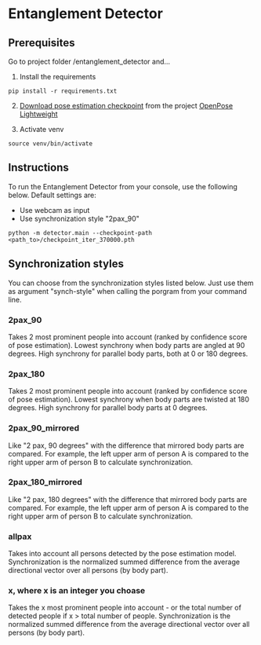 # Entanglement Detector

## Prerequisites
Go to project folder /entanglement_detector and...
1. Install the requirements
~~~
pip install -r requirements.txt
~~~
2. [Download pose estimation checkpoint](https://download.01.org/opencv/openvino_training_extensions/models/human_pose_estimation/checkpoint_iter_370000.pth) from the project [OpenPose Lightweight](https://github.com/Daniil-Osokin/lightweight-human-pose-estimation.pytorch)

3. Activate venv
~~~
source venv/bin/activate
~~~

## Instructions
To run the Entanglement Detector from your console, use the following below.
Default settings are:
- Use webcam as input
- Use synchronization style "2pax_90"
~~~
python -m detector.main --checkpoint-path <path_to>/checkpoint_iter_370000.pth
~~~

## Synchronization styles
You can choose from the synchronization styles listed below. Just use them as argument "synch-style" when calling the porgram from your command line.

### 2pax_90
Takes 2 most prominent people into account (ranked by confidence score of pose estimation). Lowest synchrony when body parts are angled at 90 degrees. High synchrony for parallel body parts, both at 0 or 180 degrees.

### 2pax_180
Takes 2 most prominent people into account (ranked by confidence score of pose estimation). Lowest synchrony when body parts are twisted at 180 degrees. High synchrony for parallel body parts at 0 degrees.

### 2pax_90_mirrored
Like "2 pax, 90 degrees" with the difference that mirrored body parts are compared. For example, the left upper arm of person A is compared to the right upper arm of person B to calculate synchronization.

### 2pax_180_mirrored
Like "2 pax, 180 degrees" with the difference that mirrored body parts are compared. For example, the left upper arm of person A is compared to the right upper arm of person B to calculate synchronization.

### allpax
Takes into account all persons detected by the pose estimation model. Synchronization is the normalized summed difference from the average directional vector over all persons (by body part).

### x, where x is an integer you choase
Takes the x most prominent people into account - or the total number of detected people if x > total number of people. Synchronization is the normalized summed difference from the average directional vector over all persons (by body part).
